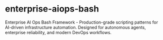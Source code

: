 # enterprise-aiops-bash
Enterprise AI Ops Bash Framework - Production-grade scripting patterns for AI-driven infrastructure automation. Designed for autonomous agents, enterprise reliability, and modern DevOps workflows.
